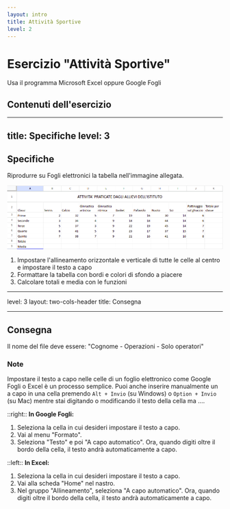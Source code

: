 ```yaml
---
layout: intro
title: Attività Sportive
level: 2
---
```


# Esercizio "Attività Sportive"

Usa il programma Microsoft Excel oppure Google Fogli

## Contenuti dell'esercizio

<Toc columns="2" maxDepth="3" minDepth="3" mode="all" />

---
title: Specifiche
level: 3
---

## Specifiche 

Riprodurre su  Fogli elettronici la tabella nell'immagine allegata.


![interlinea](/office/images/sport.png)

1. Impostare l'allineamento orizzontale e verticale di tutte le celle al centro e impostare il testo a capo
2. Formattare la tabella con bordi e colori di sfondo a piacere
3. Calcolare totali e media con le funzioni

---
level: 3
layout: two-cols-header
title: Consegna

---

## Consegna

Il nome del file deve essere: "Cognome - Operazioni - Solo operatori"

### Note 
Impostare il testo a capo nelle celle di un foglio elettronico come Google Fogli o Excel è un processo semplice.
Puoi anche inserire manualmente un a capo in una cella premendo `Alt + Invio` (su Windows) o `Option + Invio` (su Mac) mentre stai digitando o modificando il testo della cella ma ....

::right::
**In Google Fogli:**
1. Seleziona la cella in cui desideri impostare il testo a capo.
2. Vai al menu "Formato".
3. Seleziona "Testo" e poi "A capo automatico". Ora, quando digiti oltre il bordo della cella, il testo andrà automaticamente a capo.

::left::
**In Excel:**
1. Seleziona la cella in cui desideri impostare il testo a capo.
2. Vai alla scheda "Home" nel nastro.
3. Nel gruppo "Allineamento", seleziona "A capo automatico". Ora, quando digiti oltre il bordo della cella, il testo andrà automaticamente a capo.

